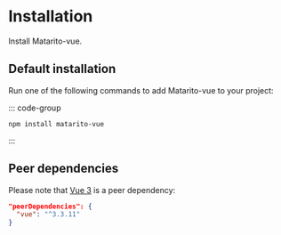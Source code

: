 # Installation

Install Matarito-vue.

## Default installation

Run one of the following commands to add Matarito-vue to your project:

::: code-group

```node [npm]
npm install matarito-vue
```

<!-- ```node [yarn]
yarn add matarito-vue
```
```node [pnpm]
pnpm add matarito-vue
``` -->

:::

## Peer dependencies

Please note that [Vue 3](https://www.npmjs.com/package/vue) is a peer dependency:

```json
"peerDependencies": {
  "vue": "^3.3.11"
}
```

<!-- ## Roboto font

Matarito-vue uses the [Roboto](https://fonts.google.com/specimen/Roboto) font by default. Add it to your project via Fontsource, or with the Google Fonts CDN.

::: code-group

```node [npm]
npm install @fontsource/roboto
```

```node [yarn]
yarn add @fontsource/roboto
```

```node [pnpm]
pnpm add @fontsource/roboto
```

:::

### Google Web Fonts

::: code-group

```html [<link>]
<link rel="preconnect" href="https://fonts.googleapis.com" />
<link rel="preconnect" href="https://fonts.gstatic.com" crossorigin />
<link href="https://fonts.googleapis.com/css2?family=Roboto:ital,wght@0,100;0,300;0,400;0,500;0,700;0,900;1,100;1,300;1,400;1,500;1,700;1,900&display=swap" rel="stylesheet" />
```

```css [@import]
@import url("https://fonts.googleapis.com/css2?family=Roboto:ital,wght@0,100;0,300;0,400;0,500;0,700;0,900;1,100;1,300;1,400;1,500;1,700;1,900&display=swap");
```

::: -->
